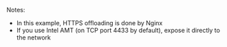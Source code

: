 Notes:

- In this example, HTTPS offloading is done by Nginx
- If you use Intel AMT (on TCP port 4433 by default), expose it directly to the network

